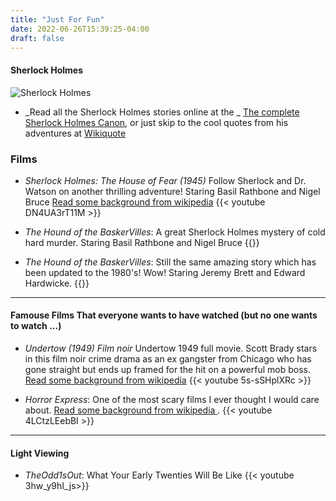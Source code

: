 ```yaml
---
title: "Just For Fun"
date: 2022-06-26T15:39:25-04:00
draft: false
---
```


#### Sherlock Holmes

![Sherlock Holmes](/images/bakerstreet.png)

+ _Read all the Sherlock Holmes stories online at the _
[The complete Sherlock Holmes Canon](https://sherlock-holm.es/), or just skip to the cool quotes from his adventures at [Wikiquote](https://en.wikiquote.org/wiki/Sherlock_Holmes)

### Films

+ _Sherlock Holmes: The House of Fear (1945)_
Follow Sherlock and Dr. Watson on another thrilling adventure!
Staring Basil Rathbone and Nigel Bruce
[Read some background from wikipedia](https://en.wikipedia.org/wiki/The_House_of_Fear_1945)
{{< youtube DN4UA3rT11M >}}


+ _The Hound of the BaskerVilles_: A great Sherlock Holmes mystery of cold hard murder.
Staring Basil Rathbone and Nigel Bruce
{{<youtube AwKv0fkFZ54>}}


+ _The Hound of the BaskerVilles_: Still the same amazing story which has been updated to the 1980's! Wow!
Staring Jeremy Brett and Edward Hardwicke.
{{<youtube LFXT7_cKgKo>}}

---

#### Famouse Films That everyone wants to have watched (but no one wants to watch ...)

+ _Undertow (1949) Film noir_
Undertow 1949 full movie. Scott Brady stars in this film noir crime drama as an ex gangster from Chicago who has gone straight but ends up framed for the hit on a powerful mob boss.
[Read some background from wikipedia](https://en.wikipedia.org/wiki/Undertow_(1949_film))
{{< youtube 5s-sSHplXRc >}}


+ _Horror Express_: One of the most scary films I ever thought I would care about. [Read some background from wikipedia ](https://en.wikipedia.org/wiki/Horror_Express).
{{< youtube 4LCtzLEebBI >}}

---

#### Light Viewing

+ _TheOdd1sOut_: What Your Early Twenties Will Be Like
{{< youtube 3hw_y9hI_js>}}

